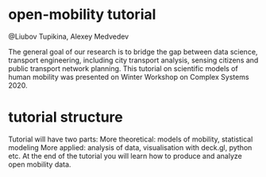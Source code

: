 # open-mobility tutorial

@Liubov Tupikina, Alexey Medvedev

The general goal of our research is to bridge the gap between data science, transport engineering, including city transport analysis, sensing citizens and public transport network planning. 
This tutorial on scientific models of human mobility was presented on Winter Workshop on Complex Systems 2020.


# tutorial structure
Tutorial will have two parts:
More theoretical: models of mobility, statistical modeling
More applied: analysis of data, visualisation with deck.gl, python etc.
At the end of the tutorial you will learn how to produce and analyze open mobility data.
